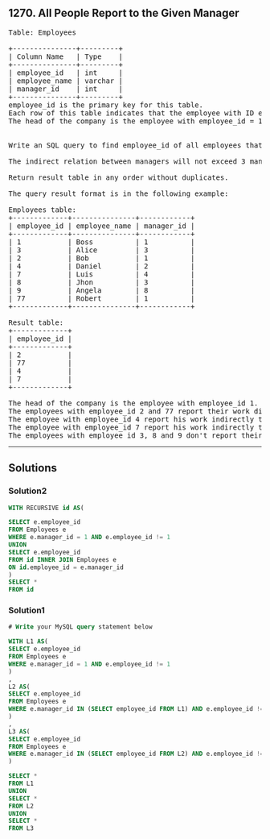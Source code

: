 ## 1270. All People Report to the Given Manager
<pre>
Table: Employees

+---------------+---------+
| Column Name   | Type    |
+---------------+---------+
| employee_id   | int     |
| employee_name | varchar |
| manager_id    | int     |
+---------------+---------+
employee_id is the primary key for this table.
Each row of this table indicates that the employee with ID employee_id and name employee_name reports his work to his/her direct manager with manager_id
The head of the company is the employee with employee_id = 1.
 

Write an SQL query to find employee_id of all employees that directly or indirectly report their work to the head of the company.

The indirect relation between managers will not exceed 3 managers as the company is small.

Return result table in any order without duplicates.

The query result format is in the following example:

Employees table:
+-------------+---------------+------------+
| employee_id | employee_name | manager_id |
+-------------+---------------+------------+
| 1           | Boss          | 1          |
| 3           | Alice         | 3          |
| 2           | Bob           | 1          |
| 4           | Daniel        | 2          |
| 7           | Luis          | 4          |
| 8           | Jhon          | 3          |
| 9           | Angela        | 8          |
| 77          | Robert        | 1          |
+-------------+---------------+------------+

Result table:
+-------------+
| employee_id |
+-------------+
| 2           |
| 77          |
| 4           |
| 7           |
+-------------+

The head of the company is the employee with employee_id 1.
The employees with employee_id 2 and 77 report their work directly to the head of the company.
The employee with employee_id 4 report his work indirectly to the head of the company 4 --> 2 --> 1. 
The employee with employee_id 7 report his work indirectly to the head of the company 7 --> 4 --> 2 --> 1.
The employees with employee_id 3, 8 and 9 don't report their work to head of company directly or indirectly. 
</pre>
-----------------------------------------------------------

## Solutions

### Solution2

```sql
WITH RECURSIVE id AS(

SELECT e.employee_id
FROM Employees e
WHERE e.manager_id = 1 AND e.employee_id != 1
UNION
SELECT e.employee_id
FROM id INNER JOIN Employees e
ON id.employee_id = e.manager_id
)
SELECT *
FROM id
```
### Solution1

```sql
# Write your MySQL query statement below

WITH L1 AS(
SELECT e.employee_id
FROM Employees e
WHERE e.manager_id = 1 AND e.employee_id != 1
)
,
L2 AS(
SELECT e.employee_id
FROM Employees e
WHERE e.manager_id IN (SELECT employee_id FROM L1) AND e.employee_id != 1
)
,
L3 AS(
SELECT e.employee_id
FROM Employees e
WHERE e.manager_id IN (SELECT employee_id FROM L2) AND e.employee_id != 1
)

SELECT *
FROM L1
UNION
SELECT *
FROM L2
UNION
SELECT *
FROM L3

```
